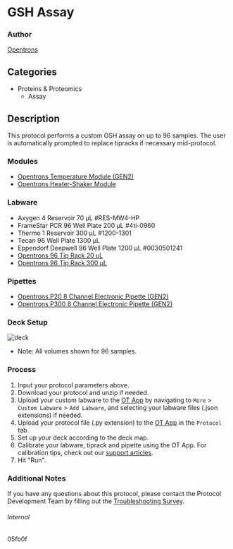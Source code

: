 # GSH Assay


### Author
[Opentrons](https://opentrons.com/)


## Categories
* Proteins & Proteomics
	* Assay


## Description
This protocol performs a custom GSH assay on up to 96 samples. The user is automatically prompted to replace tipracks if necessary mid-protocol.


### Modules
* [Opentrons Temperature Module (GEN2)](https://shop.opentrons.com/temperature-module-gen2/)
* [Opentrons Heater-Shaker Module](https://shop.opentrons.com/heater-shaker-module/)

### Labware
* Axygen 4 Reservoir 70 µL #RES-MW4-HP
* FrameStar PCR 96 Well Plate 200 µL #4ti-0960
* Thermo 1 Reservoir 300 µL #1200-1301
* Tecan 96 Well Plate 1300 µL
* Eppendorf Deepwell 96 Well Plate 1200 µL #0030501241
* [Opentrons 96 Tip Rack 20 µL](https://shop.opentrons.com/collections/opentrons-tips/products/opentrons-10ul-tips)
* [Opentrons 96 Tip Rack 300 µL](https://shop.opentrons.com/collections/opentrons-tips/products/opentrons-300ul-tips)


### Pipettes
* [Opentrons P20 8 Channel Electronic Pipette (GEN2)](https://shop.opentrons.com/8-channel-electronic-pipette/)
* [Opentrons P300 8 Channel Electronic Pipette (GEN2)](https://shop.opentrons.com/8-channel-electronic-pipette/)


### Deck Setup
![deck](https://opentrons-protocol-library-website.s3.amazonaws.com/custom-README-images/05fb0f/deck.png)

* Note: All volumes shown for 96 samples.


### Process
1. Input your protocol parameters above.
2. Download your protocol and unzip if needed.
3. Upload your custom labware to the [OT App](https://opentrons.com/ot-app) by navigating to `More` > `Custom Labware` > `Add Labware`, and selecting your labware files (.json extensions) if needed.
4. Upload your protocol file (.py extension) to the [OT App](https://opentrons.com/ot-app) in the `Protocol` tab.
5. Set up your deck according to the deck map.
6. Calibrate your labware, tiprack and pipette using the OT App. For calibration tips, check out our [support articles](https://support.opentrons.com/en/collections/1559720-guide-for-getting-started-with-the-ot-2).
7. Hit "Run".


### Additional Notes
If you have any questions about this protocol, please contact the Protocol Development Team by filling out the [Troubleshooting Survey](https://protocol-troubleshooting.paperform.co/).


###### Internal
05fb0f
